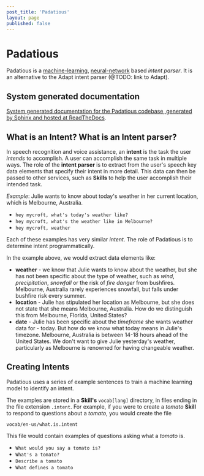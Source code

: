 ```yaml
---
post_title: 'Padatious'
layout: page
published: false
---
```


# Padatious

Padatious is a [machine-learning](https://en.wikipedia.org/wiki/Machine_learning), [neural-network](https://en.wikipedia.org/wiki/Artificial_neural_network) based *intent parser*. It is an alternative to the Adapt intent parser (@TODO: link to Adapt).



## System generated documentation

[System generated documentation for the Padatious codebase, generated by Sphinx and hosted at ReadTheDocs](http://padatious.readthedocs.io/).

## What is an **Intent**? What is an **Intent parser**?

In speech recognition and voice assistance, an **intent** is the task the user *intends* to accomplish. A user can accomplish the same task in multiple ways. The role of the **intent parser** is to extract from the user's speech key data elements that specify their intent in more detail. This data can then be passed to other services, such as **Skills** to help the user accomplish their intended task.

*Example*: Julie wants to know about today's weather in her current location, which is Melbourne, Australia.

* `hey mycroft, what's today's weather like?`
* `hey mycroft, what's the weather like in Melbourne?`
* `hey mycroft, weather`

Each of these examples has very similar *intent*. The role of Padatious is to determine intent programmatically.

In the example above, we would extract data elements like:

* **weather** - we know that Julie wants to know about the weather, but she has not been specific about the type of weather, such as *wind*, *precipitation*, *snowfall* or the risk of *fire danger* from bushfires. Melbourne, Australia rarely experiences snowfall, but falls under bushfire risk every summer.
* **location** - Julie has stipulated her location as Melbourne, but she does not state that she means Melbourne, Australia. How do we distinguish this from Melbourne, Florida, United States?
* **date** - Julie has been specific about the *timeframe* she wants weather data for - today. But how do we know what today means in Julie's timezone. Melbourne, Australia is between 14-18 hours ahead of the United States. We don't want to give Julie yesterday's weather, particularly as Melbourne is renowned for having changeable weather.

## Creating **Intents**

Padatious uses a series of example sentences to train a machine learning model to identify an intent.

The examples are stored in a **Skill's** `vocab[lang]` directory, in files ending in the file extension `.intent`. For example, if you were to create a *tomato* **Skill** to respond to questions about a *tomato*, you would create the file

`vocab/en-us/what.is.intent`

This file would contain examples of questions asking what a *tomato* is.

* `What would you say a tomato is?`
* `What's a tomato?`
* `Describe a tomato`
* `What defines a tomato`
